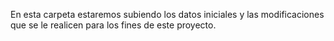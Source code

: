 En esta carpeta estaremos subiendo los datos iniciales y las modificaciones que se le realicen para los fines de este proyecto.
